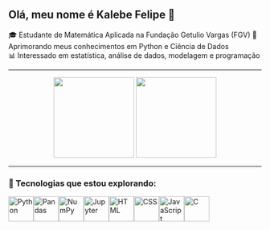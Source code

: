 ## Olá, meu nome é Kalebe Felipe 👋

🎓 Estudante de Matemática Aplicada na Fundação Getulio Vargas (FGV)
🐍 Aprimorando meus conhecimentos em Python e Ciência de Dados  
📊 Interessado em estatística, análise de dados, modelagem e programação  

---

<div align="center">
  <img height="160em" src="https://github-readme-stats.vercel.app/api?username=kalebemaiaa&show_icons=true&theme=radical&include_all_commits=true&count_private=true"/>
  <img height="160em" src="https://github-readme-stats.vercel.app/api/top-langs/?username=kalebemaiaa&layout=compact&theme=radical"/>
</div>

---

### 🚀 Tecnologias que estou explorando:

<div style="display: flex; align-items: center;">
  <img height="50px" src="https://cdn.jsdelivr.net/gh/devicons/devicon/icons/python/python-original.svg" alt="Python"/>
  <img height="50px" src="https://cdn.jsdelivr.net/gh/devicons/devicon/icons/pandas/pandas-original.svg" alt="Pandas"/>
  <img height="50px" src="https://cdn.jsdelivr.net/gh/devicons/devicon/icons/numpy/numpy-original.svg" alt="NumPy"/>
  <img height="50px" src="https://cdn.jsdelivr.net/gh/devicons/devicon/icons/jupyter/jupyter-original.svg" alt="Jupyter"/>
  <img height="50px" src="https://cdn.jsdelivr.net/gh/devicons/devicon/icons/html5/html5-plain-wordmark.svg" alt="HTML"/>
  <img height="50px" src="https://cdn.jsdelivr.net/gh/devicons/devicon/icons/css3/css3-plain-wordmark.svg" alt="CSS"/>
  <img height="50px" src="https://cdn.jsdelivr.net/gh/devicons/devicon/icons/javascript/javascript-plain.svg" alt="JavaScript"/>
  <img height="50px" src="https://cdn.jsdelivr.net/gh/devicons/devicon/icons/c/c-line.svg" alt="C"/>
</div>
